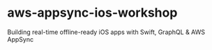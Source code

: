 # aws-appsync-ios-workshop
Building real-time offline-ready iOS apps with Swift, GraphQL &amp; AWS AppSync
